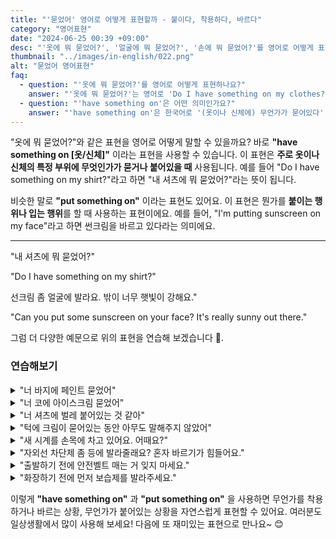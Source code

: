 ```yaml
---
title: "'묻었어' 영어로 어떻게 표현할까 - 붙이다, 착용하다, 바르다"
category: "영어표현"
date: "2024-06-25 00:39 +09:00"
desc: "'옷에 뭐 묻었어?', '얼굴에 뭐 묻었어?', '손에 뭐 묻었어?'를 영어로 어떻게 표현하면 좋을까요? '내 셔츠에 뭐 묻었어?', '내 얼굴에 뭐 묻었어?' 등을 영어로 표현하는 법을 배워봅시다. 다양한 예문을 통해서 연습하고 본인의 표현으로 만들어 보세요."
thumbnail: "../images/in-english/022.png"
alt: "묻었어 영어표현"
faq:
  - question: "'옷에 뭐 묻었어?'를 영어로 어떻게 표현하나요?"
    answer: "'옷에 뭐 묻었어?'는 영어로 'Do I have something on my clothes?'로 표현할 수 있습니다. 이는 'have something on'이라는 표현을 사용한 것으로, 옷이나 신체의 특정 부위에 무엇인가가 묻거나 붙어있을 때 사용됩니다."
  - question: "'have something on'은 어떤 의미인가요?"
    answer: "'have something on'은 한국어로 '(옷이나 신체에) 무언가가 묻어있다' 또는 '붙어있다'는 의미입니다. 이 표현은 옷이나 신체의 일부에 원하지 않는 무언가가 있을 때 사용됩니다. 예를 들어, 'You have something on your face'는 '네 얼굴에 뭐가 묻었어'라는 뜻입니다."
---
```


"옷에 뭐 묻었어?"와 같은 표현을 영어로 어떻게 말할 수 있을까요? 바로 **"have something on [옷/신체]"** 이라는 표현을 사용할 수 있습니다. 이 표현은 **주로 옷이나 신체의 특정 부위에 무엇인가가 묻거나 붙어있을 때** 사용됩니다. 예를 들어 "Do I have something on my shirt?"라고 하면 "내 셔츠에 뭐 묻었어?"라는 뜻이 됩니다.

비슷한 말로 **"put something on"** 이라는 표현도 있어요. 이 표현은 뭔가를 **붙이는 행위나 입는 행위**를 할 때 사용하는 표현이에요. 예를 들어, "I'm putting sunscreen on my face"라고 하면 썬크림을 바르고 있다라는 의미에요.

---

"내 셔츠에 뭐 묻었어?"

"Do I have something on my shirt?"

선크림 좀 얼굴에 발라요. 밖이 너무 햇빛이 강해요."

"Can you put some sunscreen on your face? It's really sunny out there."

그럼 더 다양한 예문으로 위의 표현을 연습해 보겠습니다 🚀.

### 연습해보기

<details>
<summary>"너 바지에 페인트 묻었어"</summary>
<span>"You have paint on your pants."</span>
</details>

<details>
<summary>"너 코에 아이스크림 묻었어"</summary>
<span>"You have ice cream on your nose."</span>
</details>

<details>
<summary>"너 셔츠에 벌레 붙어있는 것 같아"</summary>
<span>"It looks like you have a bug on your shirt."</span>
</details>

<details>
<summary>"턱에 크림이 묻어있는 동안 아무도 말해주지 않았어"</summary>
<span>"No one told me while I had cream on my chin."</span>
</details>

<details>
<summary>"새 시계를 손목에 차고 있어요. 어때요?"</summary>
<span>"I have a new watch on my wrist. Do you like it?"</span>
</details>

<details>
<summary>"자외선 차단제 좀 등에 발라줄래요? 혼자 바르기가 힘들어요."</summary>
<span>"Can you put some sunscreen on my back? It's hard to reach by myself."</span>
</details>

<details>
<summary>"출발하기 전에 안전벨트 매는 거 잊지 마세요."</summary>
<span>"Don't forget to put on your seatbelt before we start driving."</span>
</details>

<details>
<summary>"화장하기 전에 먼저 보습제를 발라주세요."</summary>
<span>"Put on moisturizer before applying makeup."</span>
</details>

이렇게 **"have something on"** 과 **"put something on"** 을 사용하면 무언가를 착용하거나 바르는 상황, 무언가가 붙어있는 상황을 자연스럽게 표현할 수 있어요. 여러분도 일상생활에서 많이 사용해 보세요! 다음에 또 재미있는 표현으로 만나요~ 😊

